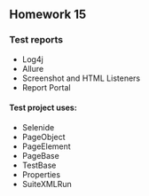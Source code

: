 ## Homework 15
### Test reports
- Log4j
- Allure
- Screenshot and HTML Listeners
- Report Portal
#### Test project uses:
- Selenide
- PageObject
- PageElement
- PageBase
- TestBase
- Properties
- SuiteXMLRun